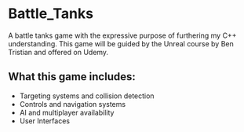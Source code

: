 # Battle_Tanks
A battle tanks game with the expressive purpose of furthering my C++ understanding. This game will be guided by the Unreal course by Ben Tristian and offered on Udemy.

## What this game includes:
* Targeting systems and collision detection
* Controls and navigation systems
* AI and multiplayer availability
* User Interfaces
